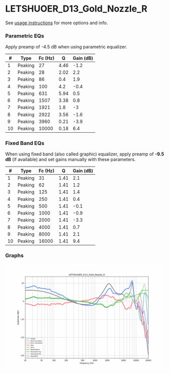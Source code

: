 # LETSHUOER_D13_Gold_Nozzle_R
See [usage instructions](https://github.com/jaakkopasanen/AutoEq#usage) for more options and info.

### Parametric EQs
Apply preamp of -4.5 dB when using parametric equalizer.

|   # | Type    |   Fc (Hz) |    Q |   Gain (dB) |
|-----|---------|-----------|------|-------------|
|   1 | Peaking |        27 | 4.46 |        -1.2 |
|   2 | Peaking |        28 | 2.02 |         2.2 |
|   3 | Peaking |        86 | 0.4  |         1.9 |
|   4 | Peaking |       100 | 4.2  |        -0.4 |
|   5 | Peaking |       631 | 5.94 |         0.5 |
|   6 | Peaking |      1507 | 3.38 |         0.8 |
|   7 | Peaking |      1921 | 1.8  |        -3   |
|   8 | Peaking |      2922 | 3.56 |        -1.6 |
|   9 | Peaking |      3960 | 0.21 |        -3.9 |
|  10 | Peaking |     10000 | 0.18 |         6.4 |

### Fixed Band EQs
When using fixed band (also called graphic) equalizer, apply preamp of **-9.5 dB** (if available) and set gains manually with these parameters.

|   # | Type    |   Fc (Hz) |    Q |   Gain (dB) |
|-----|---------|-----------|------|-------------|
|   1 | Peaking |        31 | 1.41 |         2.1 |
|   2 | Peaking |        62 | 1.41 |         1.2 |
|   3 | Peaking |       125 | 1.41 |         1.4 |
|   4 | Peaking |       250 | 1.41 |         0.4 |
|   5 | Peaking |       500 | 1.41 |        -0.1 |
|   6 | Peaking |      1000 | 1.41 |        -0.9 |
|   7 | Peaking |      2000 | 1.41 |        -3.3 |
|   8 | Peaking |      4000 | 1.41 |         0.7 |
|   9 | Peaking |      8000 | 1.41 |         2.1 |
|  10 | Peaking |     16000 | 1.41 |         9.4 |

### Graphs
![](./LETSHUOER_D13_Gold_Nozzle_R.png)
